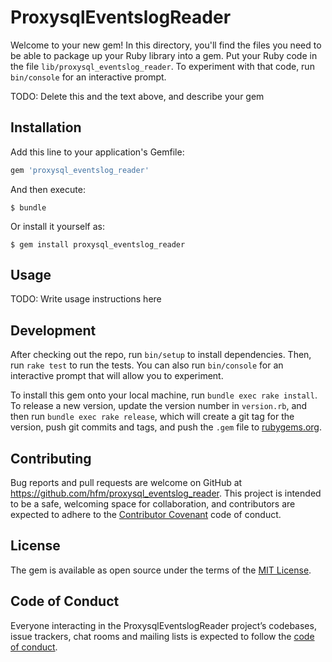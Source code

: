 # ProxysqlEventslogReader

Welcome to your new gem! In this directory, you'll find the files you need to be able to package up your Ruby library into a gem. Put your Ruby code in the file `lib/proxysql_eventslog_reader`. To experiment with that code, run `bin/console` for an interactive prompt.

TODO: Delete this and the text above, and describe your gem

## Installation

Add this line to your application's Gemfile:

```ruby
gem 'proxysql_eventslog_reader'
```

And then execute:

    $ bundle

Or install it yourself as:

    $ gem install proxysql_eventslog_reader

## Usage

TODO: Write usage instructions here

## Development

After checking out the repo, run `bin/setup` to install dependencies. Then, run `rake test` to run the tests. You can also run `bin/console` for an interactive prompt that will allow you to experiment.

To install this gem onto your local machine, run `bundle exec rake install`. To release a new version, update the version number in `version.rb`, and then run `bundle exec rake release`, which will create a git tag for the version, push git commits and tags, and push the `.gem` file to [rubygems.org](https://rubygems.org).

## Contributing

Bug reports and pull requests are welcome on GitHub at https://github.com/hfm/proxysql_eventslog_reader. This project is intended to be a safe, welcoming space for collaboration, and contributors are expected to adhere to the [Contributor Covenant](http://contributor-covenant.org) code of conduct.

## License

The gem is available as open source under the terms of the [MIT License](https://opensource.org/licenses/MIT).

## Code of Conduct

Everyone interacting in the ProxysqlEventslogReader project’s codebases, issue trackers, chat rooms and mailing lists is expected to follow the [code of conduct](https://github.com/hfm/proxysql_eventslog_reader/blob/master/CODE_OF_CONDUCT.md).
